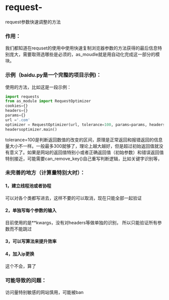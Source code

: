 # request-

request参数快速调整的方法

### 作用：

我们都知道在requset的使用中使用快速复制浏览器参数的方法获得的最后信息特别庞大，需要取筛选哪些是必须的，as_moudle就是用自动化完成这一部分的模块。

### 示例（baidu.py是一个完整的项目示例)：

使用的方法，比如这是一段示例：

```python
import requests
from as_module import RequestOptimizer
cookies={}
headers={}
params={}
url ='.com'
optimizer = RequestOptimizer(url, tolerance=100, params=params, headers=headers, cookies=cookies)
headersoptimizer.main()
```

tolerance=100是判断返回数值的改变的区间，原理是正常返回和报错返回的信息量大小不一样。一般最多300就够了，理论上越大越好，但是超过初始返回值就没有意义了。如果是网站的返回值特别小或者正确返回值（初始参数）和错误返回值特别接近，可能需要can_remove_key()自己重写判断逻辑，比如关键字识别等，

### 未完善的地方（计算量特别大时）：

#### 1，建立线程池或者协程

可以对各个类都写进去，这样不要的可以取消，现在只能全部一起验证

#### 2，单独写每个参数的输入

目前使用的是**kwargs，没有对headers等做单独的识别， 所以只能验证所有参数而不能跳过

#### 3，可以写算法来提升效率

#### 4，加入ip更换

这个不会，算了

### 可能导致的问题：

访问量特别敏感的网站慎用，可能被ban
